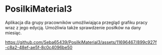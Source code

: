 # PosilkiMaterial3
Aplikacja dla grupy pracowników umożliwiająca przegląd grafiku pracy wraz z jego edycją.
Umożliwia także sprawdzenie posiłków na dany miesiąc.

https://github.com/Seba65439/PosilkiMaterial3/assets/11696467/899c927f-c8a2-48ef-ae5f-8c0c4096be50

